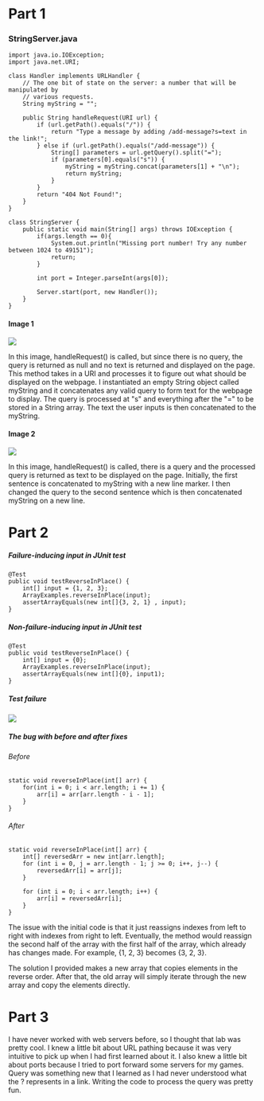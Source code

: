 # Part 1 #

### StringServer.java ###
```
import java.io.IOException;
import java.net.URI;

class Handler implements URLHandler {
    // The one bit of state on the server: a number that will be manipulated by
    // various requests.
    String myString = "";

    public String handleRequest(URI url) {
        if (url.getPath().equals("/")) {
            return "Type a message by adding /add-message?s=text in the link!";
        } else if (url.getPath().equals("/add-message")) {
            String[] parameters = url.getQuery().split("=");
            if (parameters[0].equals("s")) {
                myString = myString.concat(parameters[1] + "\n");
                return myString;
            }
        }
        return "404 Not Found!";
    }
}

class StringServer {
    public static void main(String[] args) throws IOException {
        if(args.length == 0){
            System.out.println("Missing port number! Try any number between 1024 to 49151");
            return;
        }

        int port = Integer.parseInt(args[0]);

        Server.start(port, new Handler());
    }
}
```
#### Image 1 ####
![](https://media.discordapp.net/attachments/766148831594545153/1068370221536133141/image.png)

In this image, handleRequest() is called, but since there is no query, the query is returned as null and no text is returned and displayed on the page. This method takes in a URI and processes it to figure out what should be displayed on the webpage. I instantiated an empty String object called myString and it concatenates any valid query to form text for the webpage to display. The query is processed at "s" and everything after the "=" to be stored in a String array. The text the user inputs is then concatenated to the myString.

#### Image 2 ####
![](https://media.discordapp.net/attachments/766148831594545153/1068368166817890356/image.png)

In this image, handleRequest() is called, there is a query and the processed query is returned as text to be displayed on the page. Initially, the first sentence is concatenated to myString with a new line marker. I then changed the query to the second sentence which is then concatenated myString on a new line. 

# Part 2 #

##### Failure-inducing input in JUnit test #####
```
@Test 
public void testReverseInPlace() {
    int[] input = {1, 2, 3};
    ArrayExamples.reverseInPlace(input);
    assertArrayEquals(new int[]{3, 2, 1} , input);
}
```

##### Non-failure-inducing input in JUnit test #####
```
@Test 
public void testReverseInPlace() {
    int[] input = {0};
    ArrayExamples.reverseInPlace(input);
    assertArrayEquals(new int[]{0}, input1);
}
```

##### Test failure #####
![](https://media.discordapp.net/attachments/766148831594545153/1068375808768479232/image.png?width=1440&height=390)

##### The bug with before and after fixes #####
###### Before ######
```
static void reverseInPlace(int[] arr) {
    for(int i = 0; i < arr.length; i += 1) {
        arr[i] = arr[arr.length - i - 1];
    }
}
```
###### After ######
```
static void reverseInPlace(int[] arr) {
    int[] reversedArr = new int[arr.length];
    for (int i = 0, j = arr.length - 1; j >= 0; i++, j--) {
        reversedArr[i] = arr[j];
    }

    for (int i = 0; i < arr.length; i++) {
        arr[i] = reversedArr[i];
    }
}
```
The issue with the initial code is that it just reassigns indexes from left to right with indexes from right to left. Eventually, the method would reassign the second half of the array with the first half of the array, which already has changes made. For example, {1, 2, 3} becomes {3, 2, 3}.

The solution I provided makes a new array that copies elements in the reverse order. After that, the old array will simply iterate through the new array and copy the elements directly.

# Part 3 #

I have never worked with web servers before, so I thought that lab was pretty cool. I knew a little bit about URL pathing because it was very intuitive to pick up when I had first learned about it. I also knew a little bit about ports because I tried to port forward some servers for my games. Query was something new that I learned as I had never understood what the ? represents in a link. Writing the code to process the query was pretty fun.
